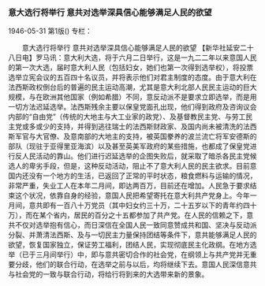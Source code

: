 ### 意大选行将举行  意共对选举深具信心能够满足人民的欲望

1946-05-31
第1版()
专栏：

　　意大选行将举行
    意共对选举深具信心能够满足人民的欲望
    【新华社延安二十八日电】罗马讯：意大利大选，将于六月二日举行，这是一九二二年以来意国人民的第一次大选，届时意大利人民（包括妇女，她们也第一次得到选举权），将投票选举立宪会议的五百四十名议员，并将表示他们对君主制度的态度。由于意大利在法西斯政权倒台后的普遍的民主运动高潮，尤其是意大利北部人民民主运动的巨大规模，与在欧洲其他国家（例如希腊）不同，意反动派不是要求立即选举，而是用一切方法迟延选举。法西斯残余主要以保皇党面孔出现，他们得到政府及咨询议会内部的“自由党”（传统的大地主与大工业家的政党）、及基督教民主党、与劳工民主党或多或少的支持，并得到逃往瑞士的法西斯财政家、及国内尚未被清洗的法西斯军官与大官僚、及意南部的大地主的支持，被英国豢养的波兰流亡将军安德斯的部队（现驻于亚得里亚海滨）以及甚至英美军政府的某些措施，也都成了保皇党进行反人民活动的靠山。他们进行迟延选举的企图失败后，就采取了暗杀各民主党候选人的卑劣手段，但是，这种反动活动，阻止不了意大利人民的民主欲求。目前意国内还没有一个地方的生活，已返回了正常的平时状态，粮食燃料与运输的情况，非常严重，失业工人在本年二月间，即达两百万，目前还在增加。人民急于要求结束这个状况，依靠自身的经验，意国人民把希望寄托在意大利共产党身上。今年一月间，意共即有一百八十万党员（其中妇女约三十万，二十五岁以下的青年约四十万），而在某个省内，居民的百分之十五都参加了共产党。在人民的信赖之下，意共不仅对选举抱有信心，而日深信在全国人民一致同意赞成共和国、坚决与反动派分裂、并萧清法西斯、及与一切民主力量保持团结等条件下，意共能够满足人民的欲望，恢复国家独立，保证劳工福利，团结人民，实现彻底民主化政纲。在地方选举（已于三月间举行）中，即与意共密切合作的社会党，在纲领上与共产党并无重要分歧，他们的联合行动，在选举之前与以后，均将继续下去。意国人民深信意共与社会党的一致与联合行动，将给行将到来的大选带来新的景象。
